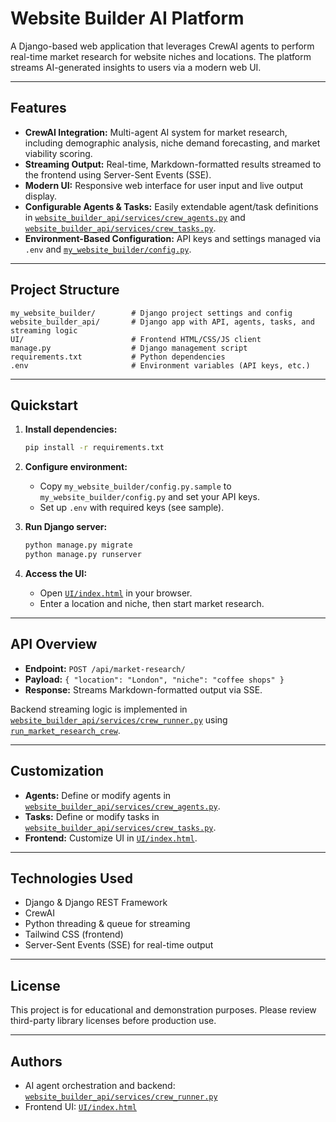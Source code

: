 # Website Builder AI Platform

A Django-based web application that leverages CrewAI agents to perform real-time market research for website niches and locations. The platform streams AI-generated insights to users via a modern web UI.

---

## Features

- **CrewAI Integration:** Multi-agent AI system for market research, including demographic analysis, niche demand forecasting, and market viability scoring.
- **Streaming Output:** Real-time, Markdown-formatted results streamed to the frontend using Server-Sent Events (SSE).
- **Modern UI:** Responsive web interface for user input and live output display.
- **Configurable Agents & Tasks:** Easily extendable agent/task definitions in [`website_builder_api/services/crew_agents.py`](website_builder_api/services/crew_agents.py) and [`website_builder_api/services/crew_tasks.py`](website_builder_api/services/crew_tasks.py).
- **Environment-Based Configuration:** API keys and settings managed via `.env` and [`my_website_builder/config.py`](my_website_builder/config.py).

---

## Project Structure

```
my_website_builder/        # Django project settings and config
website_builder_api/       # Django app with API, agents, tasks, and streaming logic
UI/                        # Frontend HTML/CSS/JS client
manage.py                  # Django management script
requirements.txt           # Python dependencies
.env                       # Environment variables (API keys, etc.)
```

---

## Quickstart

1. **Install dependencies:**
   ```sh
   pip install -r requirements.txt
   ```

2. **Configure environment:**
   - Copy `my_website_builder/config.py.sample` to `my_website_builder/config.py` and set your API keys.
   - Set up `.env` with required keys (see sample).

3. **Run Django server:**
   ```sh
   python manage.py migrate
   python manage.py runserver
   ```

4. **Access the UI:**
   - Open [`UI/index.html`](UI/index.html) in your browser.
   - Enter a location and niche, then start market research.

---

## API Overview

- **Endpoint:** `POST /api/market-research/`
- **Payload:** `{ "location": "London", "niche": "coffee shops" }`
- **Response:** Streams Markdown-formatted output via SSE.

Backend streaming logic is implemented in [`website_builder_api/services/crew_runner.py`](website_builder_api/services/crew_runner.py) using [`run_market_research_crew`](website_builder_api/services/crew_runner.py).

---

## Customization

- **Agents:** Define or modify agents in [`website_builder_api/services/crew_agents.py`](website_builder_api/services/crew_agents.py).
- **Tasks:** Define or modify tasks in [`website_builder_api/services/crew_tasks.py`](website_builder_api/services/crew_tasks.py).
- **Frontend:** Customize UI in [`UI/index.html`](UI/index.html).

---

## Technologies Used

- Django & Django REST Framework
- CrewAI
- Python threading & queue for streaming
- Tailwind CSS (frontend)
- Server-Sent Events (SSE) for real-time output

---

## License

This project is for educational and demonstration purposes. Please review third-party library licenses before production use.

---

## Authors

- AI agent orchestration and backend: [`website_builder_api/services/crew_runner.py`](website_builder_api/services/crew_runner.py)
- Frontend UI: [`UI/index.html`](UI/index.html)